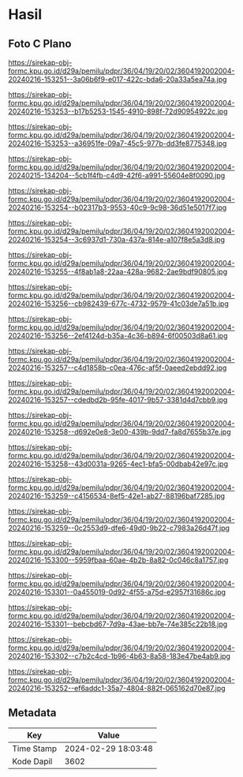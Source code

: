 # Hasil

## Foto C Plano

https://sirekap-obj-formc.kpu.go.id/d29a/pemilu/pdpr/36/04/19/20/02/3604192002004-20240216-153251--3a06b6f9-e017-422c-bda6-20a33a5ea74a.jpg

https://sirekap-obj-formc.kpu.go.id/d29a/pemilu/pdpr/36/04/19/20/02/3604192002004-20240216-153253--b17b5253-1545-4910-898f-72d90954922c.jpg

https://sirekap-obj-formc.kpu.go.id/d29a/pemilu/pdpr/36/04/19/20/02/3604192002004-20240216-153253--a36951fe-09a7-45c5-977b-dd3fe8775348.jpg

https://sirekap-obj-formc.kpu.go.id/d29a/pemilu/pdpr/36/04/19/20/02/3604192002004-20240215-134204--5cb1f4fb-c4d9-42f6-a991-55604e8f0090.jpg

https://sirekap-obj-formc.kpu.go.id/d29a/pemilu/pdpr/36/04/19/20/02/3604192002004-20240216-153254--b02317b3-9553-40c9-9c98-36d51e5017f7.jpg

https://sirekap-obj-formc.kpu.go.id/d29a/pemilu/pdpr/36/04/19/20/02/3604192002004-20240216-153254--3c6937d1-730a-437a-814e-a107f8e5a3d8.jpg

https://sirekap-obj-formc.kpu.go.id/d29a/pemilu/pdpr/36/04/19/20/02/3604192002004-20240216-153255--4f8ab1a8-22aa-428a-9682-2ae9bdf90805.jpg

https://sirekap-obj-formc.kpu.go.id/d29a/pemilu/pdpr/36/04/19/20/02/3604192002004-20240216-153256--cb982439-677c-4732-9579-41c03de7a51b.jpg

https://sirekap-obj-formc.kpu.go.id/d29a/pemilu/pdpr/36/04/19/20/02/3604192002004-20240216-153256--2ef4124d-b35a-4c36-b894-6f00503d8a61.jpg

https://sirekap-obj-formc.kpu.go.id/d29a/pemilu/pdpr/36/04/19/20/02/3604192002004-20240216-153257--c4d1858b-c0ea-476c-af5f-0aeed2ebdd92.jpg

https://sirekap-obj-formc.kpu.go.id/d29a/pemilu/pdpr/36/04/19/20/02/3604192002004-20240216-153257--cdedbd2b-95fe-4017-9b57-3381d4d7cbb9.jpg

https://sirekap-obj-formc.kpu.go.id/d29a/pemilu/pdpr/36/04/19/20/02/3604192002004-20240216-153258--d692e0e8-3e00-439b-9dd7-fa8d7655b37e.jpg

https://sirekap-obj-formc.kpu.go.id/d29a/pemilu/pdpr/36/04/19/20/02/3604192002004-20240216-153258--43d0031a-9265-4ec1-bfa5-00dbab42e97c.jpg

https://sirekap-obj-formc.kpu.go.id/d29a/pemilu/pdpr/36/04/19/20/02/3604192002004-20240216-153259--c4156534-8ef5-42e1-ab27-88196baf7285.jpg

https://sirekap-obj-formc.kpu.go.id/d29a/pemilu/pdpr/36/04/19/20/02/3604192002004-20240216-153259--0c2553d9-dfe6-49d0-9b22-c7983a26d47f.jpg

https://sirekap-obj-formc.kpu.go.id/d29a/pemilu/pdpr/36/04/19/20/02/3604192002004-20240216-153300--5959fbaa-60ae-4b2b-8a82-0c046c8a1757.jpg

https://sirekap-obj-formc.kpu.go.id/d29a/pemilu/pdpr/36/04/19/20/02/3604192002004-20240216-153301--0a455019-0d92-4f55-a75d-e2957f31686c.jpg

https://sirekap-obj-formc.kpu.go.id/d29a/pemilu/pdpr/36/04/19/20/02/3604192002004-20240216-153301--bebcbd67-7d9a-43ae-bb7e-74e385c22b18.jpg

https://sirekap-obj-formc.kpu.go.id/d29a/pemilu/pdpr/36/04/19/20/02/3604192002004-20240216-153302--c7b2c4cd-1b96-4b63-8a58-183e47be4ab9.jpg

https://sirekap-obj-formc.kpu.go.id/d29a/pemilu/pdpr/36/04/19/20/02/3604192002004-20240216-153252--ef6addc1-35a7-4804-882f-065162d70e87.jpg


## Metadata

| Key        | Value               |
| ---------- | ------------------- |
| Time Stamp | 2024-02-29 18:03:48 |
| Kode Dapil | 3602                |



